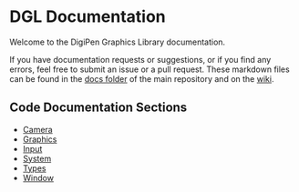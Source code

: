 # DGL Documentation

Welcome to the DigiPen Graphics Library documentation. 

If you have documentation requests or suggestions, or if you find any errors, feel free to submit an issue or a pull request. These markdown files can be found in the [docs folder](https://github.com/DigiPen-Faculty/DigiPen-Graphics-Library/tree/main/docs) of the main repository and on the [wiki](https://github.com/DigiPen-Faculty/DigiPen-Graphics-Library/wiki).

## Code Documentation Sections
- [Camera](Camera)
- [Graphics](Graphics)
- [Input](Input)
- [System](System)
- [Types](Types)
- [Window](Window)